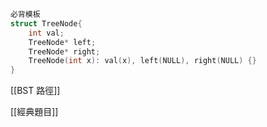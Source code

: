 ```cpp
必背模板
struct TreeNode{
	int val;
	TreeNode* left;
	TreeNode* right;
	TreeNode(int x): val(x), left(NULL), right(NULL) {}
}
```
[[BST 路徑]]

[[經典題目]]


